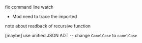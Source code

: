 fix command line watch

- Mod need to trace the imported

note about readback of recursive function

[maybe] use unified JSON ADT -- change `CamelCase` to `camelCase`
